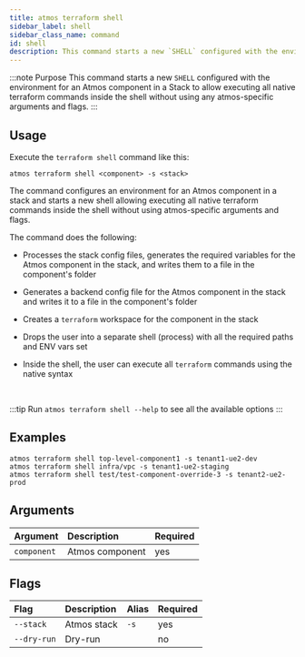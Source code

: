 ```yaml
---
title: atmos terraform shell
sidebar_label: shell
sidebar_class_name: command
id: shell
description: This command starts a new `SHELL` configured with the environment for an Atmos component in a stack so allow executing all native terraform commands inside the shell without using any atmos-specific arguments and flags.
---
```


:::note Purpose
This command starts a new `SHELL` configured with the environment for an Atmos component in a Stack to allow executing all native terraform commands
inside the shell without using any atmos-specific arguments and flags.
:::

## Usage

Execute the `terraform shell` command like this:

```shell
atmos terraform shell <component> -s <stack>
```

The command configures an environment for an Atmos component in a stack and starts a new shell allowing executing all native terraform commands
inside the shell without using atmos-specific arguments and flags.

The command does the following:

- Processes the stack config files, generates the required variables for the Atmos component in the stack, and writes them to a file in the
  component's folder

- Generates a backend config file for the Atmos component in the stack and writes it to a file in the component's folder

- Creates a `terraform` workspace for the component in the stack

- Drops the user into a separate shell (process) with all the required paths and ENV vars set

- Inside the shell, the user can execute all `terraform` commands using the native syntax

<br/>

:::tip
Run `atmos terraform shell --help` to see all the available options
:::

## Examples

```shell
atmos terraform shell top-level-component1 -s tenant1-ue2-dev
atmos terraform shell infra/vpc -s tenant1-ue2-staging
atmos terraform shell test/test-component-override-3 -s tenant2-ue2-prod
```

## Arguments

| Argument    | Description     | Required |
|:------------|:----------------|:---------|
| `component` | Atmos component | yes      |

## Flags

| Flag        | Description | Alias | Required |
|:------------|:------------|:------|:---------|
| `--stack`   | Atmos stack | `-s`  | yes      |
| `--dry-run` | Dry-run     |       | no       |
